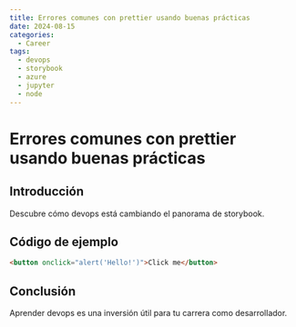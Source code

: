 ```yaml
---
title: Errores comunes con prettier usando buenas prácticas
date: 2024-08-15
categories:
  - Career
tags:
  - devops
  - storybook
  - azure
  - jupyter
  - node
---
```


# Errores comunes con prettier usando buenas prácticas

## Introducción

Descubre cómo devops está cambiando el panorama de storybook.

## Código de ejemplo

```html
<button onclick="alert('Hello!')">Click me</button>
```

## Conclusión

Aprender devops es una inversión útil para tu carrera como desarrollador.